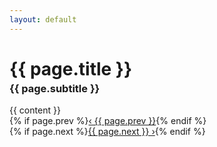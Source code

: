 ```yaml
---
layout: default
---
```

<h1>{{ page.title }}</h1>
<h3 style="margin-top: -15px">{{ page.subtitle }}</h3>
{{ content }}
<div class="page-navigation">
<div>{% if page.prev %}<a href="{{ page.prev-url }}">&#8249; {{ page.prev }}</a>{% endif %}</div>
<div>{% if page.next %}<a href="{{ page.next-url }}">{{ page.next }} &#8250;</a>{% endif %}</div>
</div>
